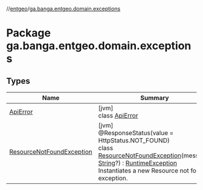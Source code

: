 //[entgeo](../../index.md)/[ga.banga.entgeo.domain.exceptions](index.md)

# Package ga.banga.entgeo.domain.exceptions

## Types

| Name | Summary |
|---|---|
| [ApiError](-api-error/index.md) | [jvm]<br>class [ApiError](-api-error/index.md) |
| [ResourceNotFoundException](-resource-not-found-exception/index.md) | [jvm]<br>@ResponseStatus(value = HttpStatus.NOT_FOUND)<br>class [ResourceNotFoundException](-resource-not-found-exception/index.md)(message: [String](https://kotlinlang.org/api/latest/jvm/stdlib/kotlin/-string/index.html)?) : [RuntimeException](https://docs.oracle.com/javase/8/docs/api/java/lang/RuntimeException.html)<br>Instantiates a new Resource not found exception. |
